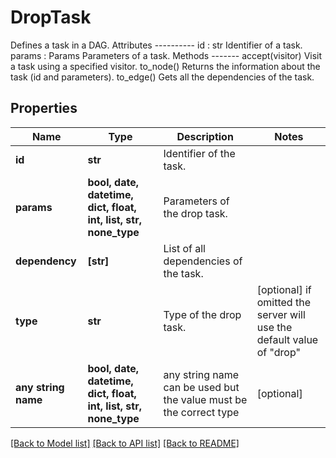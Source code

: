 # DropTask

Defines a task in a DAG.  Attributes ---------- id : str     Identifier of a task. params : Params     Parameters of a task.  Methods ------- accept(visitor)     Visit a task using a specified visitor. to_node()     Returns the information about the task (id and parameters). to_edge()     Gets all the dependencies of the task.

## Properties
Name | Type | Description | Notes
------------ | ------------- | ------------- | -------------
**id** | **str** | Identifier of the task. | 
**params** | **bool, date, datetime, dict, float, int, list, str, none_type** | Parameters of the drop task. | 
**dependency** | **[str]** | List of all dependencies of the task. | 
**type** | **str** | Type of the drop task. | [optional]  if omitted the server will use the default value of "drop"
**any string name** | **bool, date, datetime, dict, float, int, list, str, none_type** | any string name can be used but the value must be the correct type | [optional]

[[Back to Model list]](../README.md#documentation-for-models) [[Back to API list]](../README.md#documentation-for-api-endpoints) [[Back to README]](../README.md)


